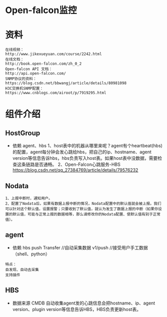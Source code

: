 # Open-falcon监控

# 资料
```text
在线视频：
http://www.jikexueyuan.com/course/2242.html
在线文档：
http://book.open-falcon.com/zh_0_2
Open-falcon API 文档：
http://api.open-falcon.com/
SNMP协议的资料：
https://blog.csdn.net/bbwangj/article/details/80981098
H3C交换机SNMP配置：
https://www.cnblogs.com/airoot/p/7919295.html
```

# 组件介绍

## HostGroup
* 依赖
  agent、hbs
1、host表中的机器从哪里来呢？agent有个heartbeat(hbs)的配置，agent每分钟会发心跳给hbs，把自己的ip、hostname、agent version等信息告诉hbs，hbs负责写入host表。如果host表中没数据，需要检查这条链路是否通畅。
2、Open-Falcon心跳服务-HBS
  https://blog.csdn.net/qq_27384769/article/details/79576232
  
## Nodata 
```text
1、上报中断时，通知用户。
2、配置了Nodata后，如果有数据上报中断的情况，Nodata配置中的默认值就会被上报。我们可以针对这个默认值，设置报警；只要收到了默认值，就认为发生了数据上报的中断（如果你设置的默认值，可能与正常上报的数据相等，那么请修改你的Nodata配置、使默认值有别于正常值）。
```

## agent
* 依赖
   hbs
   push Transfer //自动采集数据
   v1/push //接受用户手工数据（shell、python）
```text
特点：
自发现、自动去采集
支持插件
```

## HBS
* 数据来源
  CMDB
  自动收集agent发的心跳信息会把hostname、ip、agent version、plugin version等信息告诉HBS，HBS负责更新host表。

  
